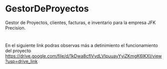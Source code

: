# GestorDeProyectos
Gestor de Proyectos, clientes, facturas, e inventario para la empresa JFK Precision.
#
En el siguiente link podras observas más a detinimiento el funcionamiento del proyecto
https://drive.google.com/file/d/1kDwa8cflVvdLVIpuuayYyiZKmgK6lKXI/view?usp=drive_link
